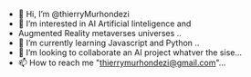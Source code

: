 - 👋 Hi, I’m @thierryMurhondezi
- 👀 I’m interested in AI Artificial Iinteligence and
- Augmented Reality metaverses universes .. 
- 🌱 I’m currently learning Javascript and Python ..
- 💞️ I’m looking to collaborate an AI project whatver the sise...
- 📫 How to reach me "thierrymurhondezi@gmail.com"...

<!---
thierryMurhondezi/thierryMurhondezi is a ✨ special ✨ repository because its `README.md` (this file) appears on your GitHub profile.
You can click the Preview link to take a look at your changes.
--->
